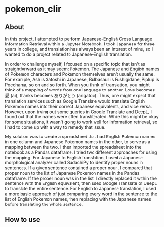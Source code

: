 # pokemon_clir

## About
In this project, I attempted to perform Japanese-English Cross Language Information Retrieval within a Jupyter Notebook. I took Japanese for three years in college, and translation has always been an interest of mine, so I wanted to do a project related to Japanese-English translation.

In order to challenge myself, I focused on a specific topic that isn't as straightforward as it may seem: Pokemon. The Japanese and English names of Pokemon characters and Pokemon themselves aren't usually the same. For example, Ash is Satoshi in Japanese, Bulbasaur is Fushigidane, Piplup is Pocchama, so on and so forth. When you think of translation, you might think of a mapping of words from one language to another. Love becomes 愛 (ai), thanks becomes ありがとう (arigatou). Thus, one might expect that translation services such as Google Translate would translate English Pokemon names into their correct Japanese equivalents, and vice versa. However, upon trying out some queries in Google Translate and DeepL, I found out that the names were often transliterated. While this might be okay for some situations, it wasn't going to work well for information retrieval, so I had to come up with a way to remedy that issue. 

My solution was to create a spreadsheet that had English Pokemon names in one column and Japanese Pokemon names in the other, to serve as a mapping between the two. I then imported the spreadsheet into the notebook as a Pandas dataframe. 
I tried two different approaches for using the mapping. For Japanese to English translation, I used a Japanese morphological analyzer called SudachiPy to identify proper nouns in sentences. If a given sentence contained a proper noun, I compared that proper noun to the list of Japanese Pokemon names in the Pandas dataframe. If the proper noun was in the list, I directly replaced it within the sentence with the English equivalent, then used Google Translate or DeepL to translate the entire sentence. For English to Japanese translation, I used a more basic approach of just comparing every word in the sentence to the list of English Pokemon names, then replacing with the Japanese names before translating the whole sentence.

## How to use

